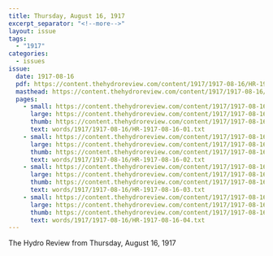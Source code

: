 ```yaml
---
title: Thursday, August 16, 1917
excerpt_separator: "<!--more-->"
layout: issue
tags:
  - "1917"
categories:
  - issues
issue:
  date: 1917-08-16
  pdf: https://content.thehydroreview.com/content/1917/1917-08-16/HR-1917-08-16.pdf
  masthead: https://content.thehydroreview.com/content/1917/1917-08-16/masthead/HR-1917-08-16.jpg
  pages:
    - small: https://content.thehydroreview.com/content/1917/1917-08-16/small/HR-1917-08-16-01.jpg
      large: https://content.thehydroreview.com/content/1917/1917-08-16/large/HR-1917-08-16-01.jpg
      thumb: https://content.thehydroreview.com/content/1917/1917-08-16/thumbnails/HR-1917-08-16-01.jpg
      text: words/1917/1917-08-16/HR-1917-08-16-01.txt
    - small: https://content.thehydroreview.com/content/1917/1917-08-16/small/HR-1917-08-16-02.jpg
      large: https://content.thehydroreview.com/content/1917/1917-08-16/large/HR-1917-08-16-02.jpg
      thumb: https://content.thehydroreview.com/content/1917/1917-08-16/thumbnails/HR-1917-08-16-02.jpg
      text: words/1917/1917-08-16/HR-1917-08-16-02.txt
    - small: https://content.thehydroreview.com/content/1917/1917-08-16/small/HR-1917-08-16-03.jpg
      large: https://content.thehydroreview.com/content/1917/1917-08-16/large/HR-1917-08-16-03.jpg
      thumb: https://content.thehydroreview.com/content/1917/1917-08-16/thumbnails/HR-1917-08-16-03.jpg
      text: words/1917/1917-08-16/HR-1917-08-16-03.txt
    - small: https://content.thehydroreview.com/content/1917/1917-08-16/small/HR-1917-08-16-04.jpg
      large: https://content.thehydroreview.com/content/1917/1917-08-16/large/HR-1917-08-16-04.jpg
      thumb: https://content.thehydroreview.com/content/1917/1917-08-16/thumbnails/HR-1917-08-16-04.jpg
      text: words/1917/1917-08-16/HR-1917-08-16-04.txt
---
```


The Hydro Review from Thursday, August 16, 1917

<!--more-->

